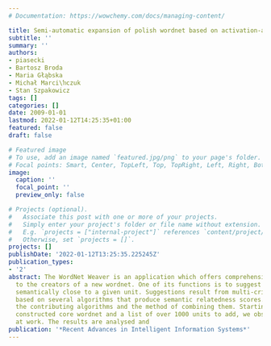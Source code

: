 ```yaml
---
# Documentation: https://wowchemy.com/docs/managing-content/

title: Semi-automatic expansion of polish wordnet based on activation-area attachment
subtitle: ''
summary: ''
authors:
- piasecki
- Bartosz Broda
- Maria Głąbska
- Michał Marci\ŉczuk
- Stan Szpakowicz
tags: []
categories: []
date: 2009-01-01
lastmod: 2022-01-12T14:25:35+01:00
featured: false
draft: false

# Featured image
# To use, add an image named `featured.jpg/png` to your page's folder.
# Focal points: Smart, Center, TopLeft, Top, TopRight, Left, Right, BottomLeft, Bottom, BottomRight.
image:
  caption: ''
  focal_point: ''
  preview_only: false

# Projects (optional).
#   Associate this post with one or more of your projects.
#   Simply enter your project's folder or file name without extension.
#   E.g. `projects = ["internal-project"]` references `content/project/deep-learning/index.md`.
#   Otherwise, set `projects = []`.
projects: []
publishDate: '2022-01-12T13:25:35.225245Z'
publication_types:
- '2'
abstract: The WordNet Weaver is an application which offers comprehensive support
  to the creators of a new wordnet. One of its functions is to suggest lexical units
  semantically close to a given unit. Suggestions result from multi-criteria voting
  based on several algorithms that produce semantic relatedness scores. We present
  the contributing algorithms and the method of combining them. Starting from a manually
  constructed core wordnet and a list of over 1000 units to add, we observed a linguist
  at work. The results are analysed and
publication: '*Recent Advances in Intelligent Information Systems*'
---
```

